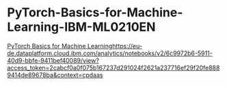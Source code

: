 # PyTorch-Basics-for-Machine-Learning-IBM-ML0210EN

[PyTorch Basics for Machine Learning](https://eu-de.dataplatform.cloud.ibm.com/analytics/notebooks/v2/6c9972b6-5911-40d9-bbfe-9411bef40089/view?access_token=2cabcf0a0f075b167237d291024f2621a237716ef29f20fe8889414de89678ba&context=cpdaas)https://eu-de.dataplatform.cloud.ibm.com/analytics/notebooks/v2/6c9972b6-5911-40d9-bbfe-9411bef40089/view?access_token=2cabcf0a0f075b167237d291024f2621a237716ef29f20fe8889414de89678ba&context=cpdaas
